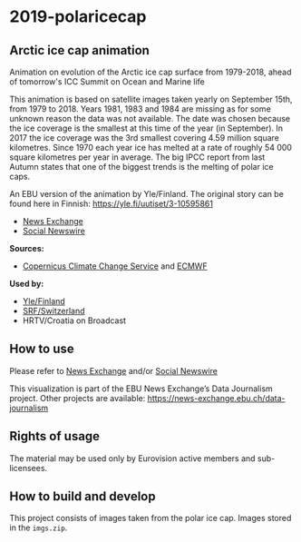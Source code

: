 # 2019-polaricecap

## Arctic ice cap animation

Animation on evolution of the Arctic ice cap surface from 1979-2018, ahead of tomorrow's ICC Summit on Ocean and Marine life

This animation is based on satellite images taken yearly on September 15th, from 1979 to 2018. Years 1981, 1983 and 1984 are missing as for some unknown reason the data was not available. The date was chosen because the ice coverage is the smallest at this time of the year (in September).
In 2017 the ice coverage was the 3rd smallest covering 4.59 million square kilometres. Since 1970 each year ice has melted at a rate of roughly 54 000 square kilometres per year in average. The big IPCC report from last Autumn states that one of the biggest trends is the melting of polar ice caps.

An EBU version of the animation by Yle/Finland. The original story can be found here in Finnish: https://yle.fi/uutiset/3-10595861

* [News Exchange](https://news-exchange.ebu.ch/item_detail/a99186aaf664d4e8b6ef78bfe20abc95/2019_21044278)
* [Social Newswire](https://www.evnsocialnewswire.ch/climate/climate-animation-shows-the-evolution-of-the-arctic-ice-cap-surface-from-1979-2018-animation/)

**Sources:**
* [Copernicus Climate Change Service](https://climate.copernicus.eu/) and [ECMWF](https://www.ecmwf.int/)

**Used by:**
* [Yle/Finland](https://yle.fi/uutiset/3-10985619)
* [SRF/Switzerland](https://www.instagram.com/p/B2oSMZ6giRM/)
* HRTV/Croatia on Broadcast

## How to use

Please refer to [News Exchange](https://news-exchange.ebu.ch/item_detail/a99186aaf664d4e8b6ef78bfe20abc95/2019_21044278) and/or [Social Newswire](https://www.evnsocialnewswire.ch/climate/climate-animation-shows-the-evolution-of-the-arctic-ice-cap-surface-from-1979-2018-animation/)

This visualization is part of the EBU News Exchange’s Data Journalism project. Other projects are available: https://news-exchange.ebu.ch/data-journalism

## Rights of usage

The material may be used only by Eurovision active members and sub-licensees.

## How to build and develop

This project consists of images taken from the polar ice cap. Images stored in the `imgs.zip`.